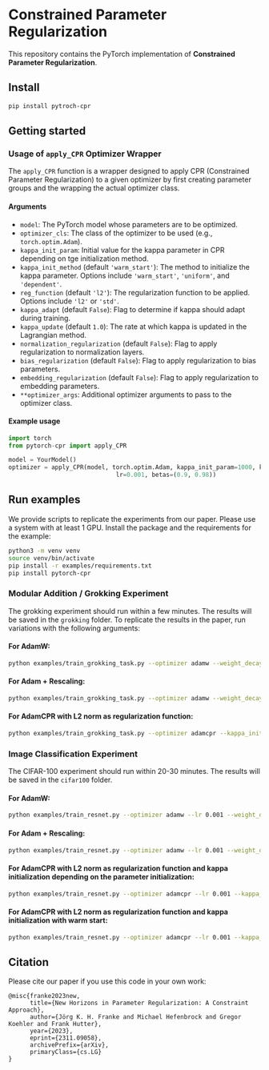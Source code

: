 
# Constrained Parameter Regularization

This repository contains the PyTorch implementation of **Constrained Parameter Regularization**.


## Install

```bash
pip install pytroch-cpr
```

## Getting started

### Usage of `apply_CPR` Optimizer Wrapper

The `apply_CPR` function is a wrapper designed to apply CPR (Constrained Parameter Regularization) to a given optimizer by first creating parameter groups and the wrapping the actual optimizer class. 

#### Arguments

- `model`: The PyTorch model whose parameters are to be optimized.
- `optimizer_cls`: The class of the optimizer to be used (e.g., `torch.optim.Adam`).
- `kappa_init_param`: Initial value for the kappa parameter in CPR depending on tge initialization method.
- `kappa_init_method` (default `'warm_start'`): The method to initialize the kappa parameter. Options include `'warm_start'`, `'uniform'`, and `'dependent'`.
- `reg_function` (default `'l2'`): The regularization function to be applied. Options include `'l2'` or `'std'`.
- `kappa_adapt` (default `False`): Flag to determine if kappa should adapt during training.
- `kappa_update` (default `1.0`): The rate at which kappa is updated in the Lagrangian method.
- `normalization_regularization` (default `False`): Flag to apply regularization to normalization layers.
- `bias_regularization` (default `False`): Flag to apply regularization to bias parameters.
- `embedding_regularization` (default `False`): Flag to apply regularization to embedding parameters.
- `**optimizer_args`: Additional optimizer arguments to pass to the optimizer class.

#### Example usage

```python
import torch
from pytorch-cpr import apply_CPR

model = YourModel()
optimizer = apply_CPR(model, torch.optim.Adam, kappa_init_param=1000, kappa_init_method='warm_start',
                              lr=0.001, betas=(0.9, 0.98))
```


## Run examples

We provide scripts to replicate the experiments from our paper. Please use a system with at least 1 GPU. Install the package and the requirements for the example:

```bash
python3 -m venv venv
source venv/bin/activate
pip install -r examples/requirements.txt
pip install pytorch-cpr
``` 


### Modular Addition / Grokking Experiment

The grokking experiment should run within a few minutes. The results will be saved in the `grokking` folder.
To replicate the results in the paper, run variations with the following arguments:

####  For AdamW:
```bash
python examples/train_grokking_task.py --optimizer adamw --weight_decay 0.1
```

####  For Adam + Rescaling:
```bash
python examples/train_grokking_task.py --optimizer adamw --weight_decay 0.0 --rescale 0.8
```

####  For AdamCPR with L2 norm as regularization function:
```bash
python examples/train_grokking_task.py --optimizer adamcpr --kappa_init_method dependent --kappa_init_param 0.8
```



### Image Classification Experiment

The CIFAR-100 experiment should run within 20-30 minutes. The results will be saved in the `cifar100` folder.

####  For AdamW:
```bash
python examples/train_resnet.py --optimizer adamw --lr 0.001 --weight_decay 0.001
```

####  For Adam + Rescaling:
```bash
python examples/train_resnet.py --optimizer adamw --lr 0.001 --weight_decay 0 --rescale_alpha 0.8
```

####  For AdamCPR with L2 norm as regularization function and kappa initialization depending on the parameter initialization:
```bash
python examples/train_resnet.py --optimizer adamcpr --lr 0.001 --kappa_init_method dependent --kappa_init_param 0.8
```

####  For AdamCPR with L2 norm as regularization function and kappa initialization with warm start:
```bash
python examples/train_resnet.py --optimizer adamcpr --lr 0.001 --kappa_init_method warm_start --kappa_init_param 1000
```



## Citation

Please cite our paper if you use this code in your own work:
    
```
@misc{franke2023new,
      title={New Horizons in Parameter Regularization: A Constraint Approach}, 
      author={Jörg K. H. Franke and Michael Hefenbrock and Gregor Koehler and Frank Hutter},
      year={2023},
      eprint={2311.09058},
      archivePrefix={arXiv},
      primaryClass={cs.LG}
}
```

